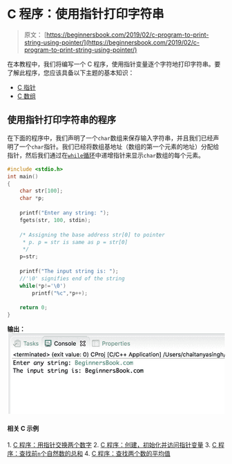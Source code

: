 # C 程序：使用指针打印字符串

> 原文： [https://beginnersbook.com/2019/02/c-program-to-print-string-using-pointer/](https://beginnersbook.com/2019/02/c-program-to-print-string-using-pointer/)

在本教程中，我们将编写一个 C 程序，使用指针变量逐个字符地打印字符串。要了解此程序，您应该具备以下主题的基本知识：

*   [C 指针](https://beginnersbook.com/2014/01/c-pointers/)
*   [C 数组](https://beginnersbook.com/2014/01/c-arrays-example/)

## 使用指针打印字符串的程序

在下面的程序中，我们声明了一个`char`数组来保存输入字符串，并且我们已经声明了一个`char`指针。我们已经将数组基地址（数组的第一个元素的地址）分配给指针，然后我们通过在[`while`循环](https://beginnersbook.com/2014/01/c-while-loop/)中递增指针来显示`char`数组的每个元素。

```c
#include <stdio.h>
int main()
{
    char str[100];
    char *p;

    printf("Enter any string: ");
    fgets(str, 100, stdin);

    /* Assigning the base address str[0] to pointer
     * p. p = str is same as p = str[0]
     */
    p=str;

    printf("The input string is: ");
    //'\0' signifies end of the string
    while(*p!='\0')
        printf("%c",*p++);

    return 0;
}
```

**输出：**
![C Program to Print String using Pointer](img/12510c3452cebf7f0db1b16f5480b4a9.jpg)

#### 相关 C 示例

1\. [C 程序：用指针交换两个数字](https://beginnersbook.com/2019/02/c-program-to-swap-two-numbers-using-pointers/)
2\. [C 程序：创建，初始化并访问指针变量](https://beginnersbook.com/2019/02/c-program-to-create-initialize-and-access-a-pointer-variable/)
3\. [C 程序：查找前`n`个自然数的总和](https://beginnersbook.com/2017/10/c-program-to-find-the-sum-of-first-n-natural-numbers/)
4\. [C 程序：查找两个数的平均值](https://beginnersbook.com/2017/09/c-program-to-find-the-average-of-two-numbers/)